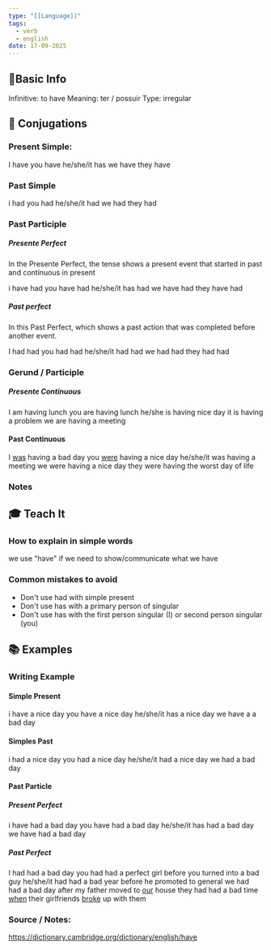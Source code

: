 ```yaml
---
type: "[[Language]]"
tags:
  - verb
  - english
date: 17-09-2025
---
```

## 📌Basic Info

Infinitive: to have
Meaning: ter / possuir
Type: irregular
## 📝 Conjugations
### Present Simple: 
I have
you have
he/she/it has
we have
they have
### Past Simple 
i had
you had
he/she/it had
we had
they had
### Past Participle 

##### Presente Perfect

In the Presente Perfect, the tense shows a present event that started in past and continuous in present

i have had
you have had
he/she/it has had
we have had
they have had

##### Past perfect

In this Past Perfect, which shows a past action that was completed before another event.

I had had
you had had
he/she/it had had
we had had
they had had
### Gerund / Participle 
##### Presente Continuous
I am having lunch
you are having lunch
he/she is having nice day
it is having a problem
we are having a meeting
#### Past Continuous
I [was](be) having a bad day
you [were](be) having a nice day
he/she/it was having a meeting
we were having a nice day
they were having the worst day of life
### Notes

## 🎓 Teach It
### How to explain in simple words
we use "have" if we need to show/communicate what we have
### Common mistakes to avoid
- Don't use had with simple present
- Don't use has with a primary person of singular
- Don't use has with the first person singular (I) or second person singular (you)
## 📚 Examples
### Writing Example

#### Simple Present
i have a nice day
you have a nice day
he/she/it has a nice day
we have a a bad day
#### Simples Past
i had a nice day
you had a nice day
he/she/it had a nice day
we had a bad day

#### Past Particle
##### Present Perfect
i have had a bad day
you have had a bad day
he/she/it has had a bad day
we have had a bad day
##### Past Perfect
I had had a bad day
you had had a perfect girl before you turned into a bad guy
he/she/it had had a bad year before he promoted to general
we had had a bad day after my father moved to [our](https://dictionary.cambridge.org/dictionary/english/our) house
they had had a bad time [when](https://dictionary.cambridge.org/dictionary/english/when) their girlfriends [broke](https://dictionary.cambridge.org/dictionary/english/broke) up with them

### Source / Notes: 
https://dictionary.cambridge.org/dictionary/english/have
